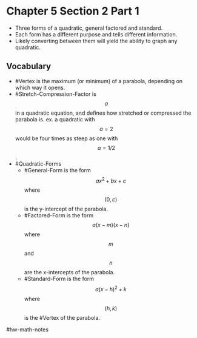# Chapter 5 Section 2 Part 1
- Three forms of a quadratic, general factored and standard.
- Each form has a different purpose and tells different information.
- Likely converting between them will yield the ability to graph any quadratic.

## Vocabulary
- #Vertex is the maximum (or minimum) of a parabola, depending on which way it opens.
- #Stretch-Compression-Factor is $$a$$ in a quadratic equation, and defines how stretched or compressed the parabola is. ex. a quadratic with $$a=2$$ would be four times as steep as one with $$a=1/2$$.
- #Quadratic-Forms
  - #General-Form is the form $$ax^2+bx+c$$ where $$(0,c)$$ is the y-intercept of the parabola. 
  - #Factored-Form is the form $$a(x-m)(x-n)$$ where $$m$$ and $$n$$ are the x-intercepts of the parabola.
  - #Standard-Form is the form $$a(x-h)^2+k$$ where $$(h, k)$$ is the #Vertex of the parabola.

#hw-math-notes
